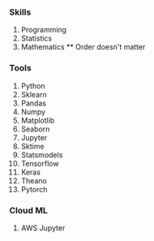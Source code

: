 

### Skills 
1. Programming
2. Statistics 
3. Mathematics 
** Order doesn't matter 

### Tools 
1. Python 
2. Sklearn 
3. Pandas
4. Numpy 
5. Matplotlib
6. Seaborn 
7. Jupyter 
8. Sktime 
9. Statsmodels 
10. Tensorflow 
11. Keras
12. Theano
13. Pytorch 

### Cloud ML 
1. AWS Jupyter 


